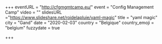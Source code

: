 +++
eventURL = "http://cfgmgmtcamp.eu/"
event = "Config Management Camp"
video = ""
slidesURL ="https://www.slideshare.net/roidelapluie/yaml-magic"
title = "yaml magic"
city = "Gand"
date = "2020-02-03"
country = "Belgique"
country_emoji = "belgium"
fuzzydate = true

+++


